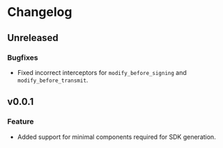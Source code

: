 # Changelog

## Unreleased

### Bugfixes

* Fixed incorrect interceptors for `modify_before_signing` and `modify_before_transmit`.

## v0.0.1

### Feature
* Added support for minimal components required for SDK generation.
